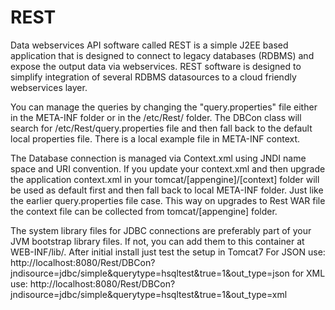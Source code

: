 # REST
Data webservices API software called REST is a simple J2EE based application that is designed to connect to legacy databases (RDBMS) and expose the output data via webservices.  REST software is designed to simplify integration of several RDBMS datasources to a cloud friendly webservices layer.  

You can manage the queries by changing the "query.properties" file either in the META-INF folder or in the /etc/Rest/ folder.  The DBCon class will search for /etc/Rest/query.properties file and then fall back to the default local properties file. There is a local example file in META-INF context.

The Database connection is managed via Context.xml using JNDI name space and URI convention.  If you update your context.xml and then upgrade the application context.xml in your tomcat/[appengine]/[context] folder will be used as default first and then fall back to local META-INF folder.  Just like the earlier query.properties file case. This way on upgrades to Rest WAR file the context file can be collected from tomcat/[appengine] folder.


The system library files for JDBC connections are preferably part of your JVM bootstrap library files.  If not, you can add them to this container at WEB-INF/lib/.  After initial install just test the setup in Tomcat7 
For JSON use: http://localhost:8080/Rest/DBCon?jndisource=jdbc/simple&querytype=hsqltest&true=1&out_type=json
for XML use: http://localhost:8080/Rest/DBCon?jndisource=jdbc/simple&querytype=hsqltest&true=1&out_type=xml

